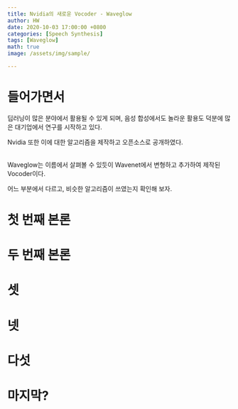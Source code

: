 ```yaml
---
title: Nvidia의 새로운 Vocoder - Waveglow
author: HW
date: 2020-10-03 17:00:00 +0800
categories: [Speech Synthesis]
tags: [Waveglow]
math: true
image: /assets/img/sample/

---
```




# **들어가면서**

딥러닝이 많은 분야에서 활용될 수 있게 되며, 음성 합성에서도 놀라운 활용도 덕분에 많은 대기업에서 연구를 시작하고 있다.<br/>

Nvidia 또한 이에 대한 알고리즘을 제작하고 오픈소스로 공개하였다.<br/><br/>

Waveglow는  이름에서 살펴볼 수 있듯이 Wavenet에서 변형하고 추가하여 제작된 Vocoder이다.<br/>

어느 부분에서 다르고, 비슷한 알고리즘이 쓰였는지 확인해 보자.<br/>





# 첫 번째 본론





# 두 번째 본론





# 셋





# 넷





# 다섯





# 마지막?



